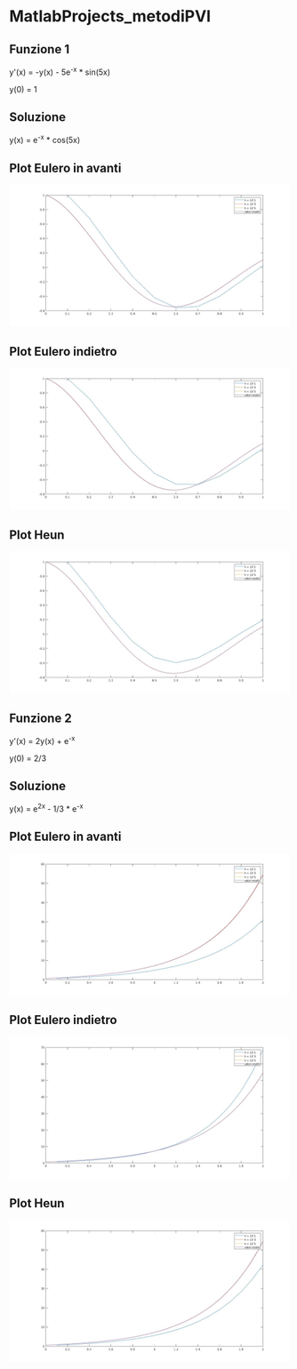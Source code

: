 # MatlabProjects_metodiPVI

## Funzione 1

y'(x) = -y(x) - 5e<sup>-x</sup> * sin(5x)

y(0) = 1

## Soluzione

y(x) = e<sup>-x</sup> * cos(5x)

## Plot Eulero in avanti
![Funzione 1 - Eulero in avanti](/img/es1_fun1_eulero_avanti.jpg)

## Plot Eulero indietro
![Funzione 1 - Eulero indietro](/img/es1_fun1_eulero_indietro.jpg)

## Plot Heun
![Funzione 1 - Eulero in avanti](/img/es1_fun1_heun.jpg)

## Funzione 2

y'(x) = 2y(x) + e<sup>-x</sup>

y(0) = 2/3

## Soluzione

y(x) = e<sup>2x</sup> - 1/3 * e<sup>-x</sup>

## Plot Eulero in avanti
![Funzione 2 - Eulero in avanti](/img/es1_fun2_eulero_avanti.jpg)

## Plot Eulero indietro
![Funzione 2 - Eulero indietro](/img/es1_fun2_eulero_indietro.jpg)

## Plot Heun
![Funzione 2 - Eulero in avanti](/img/es1_fun2_heun.jpg)
